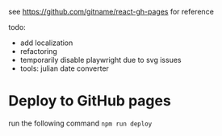 see https://github.com/gitname/react-gh-pages for reference

todo:

- add localization
- refactoring
- temporarily disable playwright due to svg issues
- tools: julian date converter

# Deploy to GitHub pages

run the following command
`npm run deploy`
